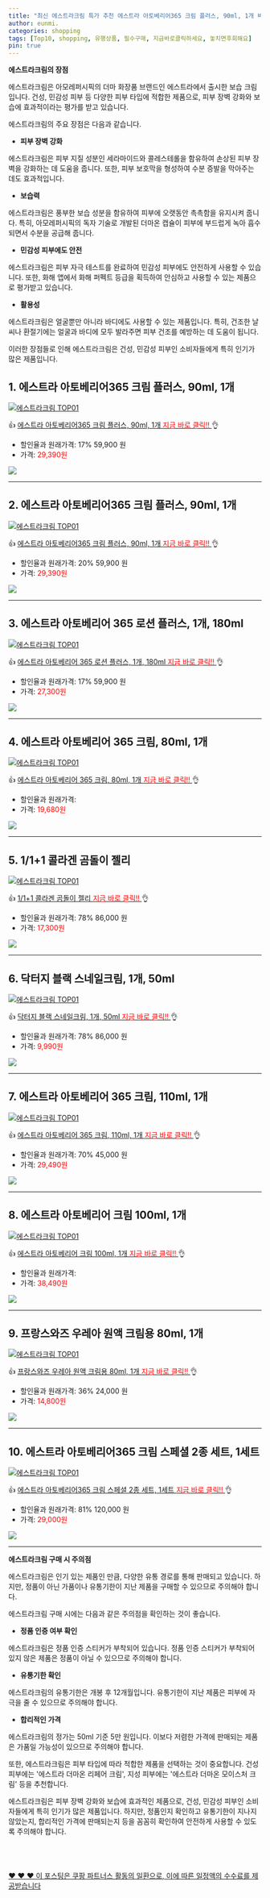 ```yaml
---
title: "최신 에스트라크림 특가 추천 에스트라 아토베리어365 크림 플러스, 90ml, 1개 비교 장점"
author: eunmi.
categories: shopping
tags: [Top10, shopping, 유행상품, 필수구매, 지금바로클릭하세요, 놓치면후회해요]
pin: true
---
```

**에스트라크림의 장점**

에스트라크림은 아모레퍼시픽의 더마 화장품 브랜드인 에스트라에서 출시한 보습 크림입니다. 건성, 민감성 피부 등 다양한 피부 타입에 적합한 제품으로, 피부 장벽 강화와 보습에 효과적이라는 평가를 받고 있습니다.

에스트라크림의 주요 장점은 다음과 같습니다.

* **피부 장벽 강화**

에스트라크림은 피부 지질 성분인 세라마이드와 콜레스테롤을 함유하여 손상된 피부 장벽을 강화하는 데 도움을 줍니다. 또한, 피부 보호막을 형성하여 수분 증발을 막아주는 데도 효과적입니다.

* **보습력**

에스트라크림은 풍부한 보습 성분을 함유하여 피부에 오랫동안 촉촉함을 유지시켜 줍니다. 특히, 아모레퍼시픽의 독자 기술로 개발된 더마온 캡슐이 피부에 부드럽게 녹아 흡수되면서 수분을 공급해 줍니다.

* **민감성 피부에도 안전**

에스트라크림은 피부 자극 테스트를 완료하여 민감성 피부에도 안전하게 사용할 수 있습니다. 또한, 화해 앱에서 화해 퍼펙트 등급을 획득하여 안심하고 사용할 수 있는 제품으로 평가받고 있습니다.

* **활용성**

에스트라크림은 얼굴뿐만 아니라 바디에도 사용할 수 있는 제품입니다. 특히, 건조한 날씨나 환절기에는 얼굴과 바디에 모두 발라주면 피부 건조를 예방하는 데 도움이 됩니다.

이러한 장점들로 인해 에스트라크림은 건성, 민감성 피부인 소비자들에게 특히 인기가 많은 제품입니다.

   

## 1. 에스트라 아토베리어365 크림 플러스, 90ml, 1개

[![에스트라크림 TOP01](https://thumbnail7.coupangcdn.com/thumbnails/remote/230x230ex/image/retail/images/974269076386460-f96aa090-c13b-40ee-bb18-221a6751ccc4.jpg)](https://link.coupang.com/re/AFFSDP?lptag=AF3617701&subid=GithubCoopas&pageKey=6249008831&traceid=V0-153&itemId=12656558190&vendorItemId=79923886105)


👍 [에스트라 아토베리어365 크림 플러스, 90ml, 1개 <font color=red> 지금 바로 클릭!! </font> ](https://link.coupang.com/re/AFFSDP?lptag=AF3617701&subid=GithubCoopas&pageKey=6249008831&traceid=V0-153&itemId=12656558190&vendorItemId=79923886105) 👌 


- 할인율과 원래가격: 17%  59,900   원
- 가격: <span style='color:red'>29,390원</span>

[![](/discount_price.png)](https://link.coupang.com/re/AFFSDP?lptag=AF3617701&subid=GithubCoopas&pageKey=6249008831&traceid=V0-153&itemId=12656558190&vendorItemId=79923886105)

---


   

## 2. 에스트라 아토베리어365 크림 플러스, 90ml, 1개

[![에스트라크림 TOP01](https://thumbnail7.coupangcdn.com/thumbnails/remote/230x230ex/image/retail/images/974269076386460-f96aa090-c13b-40ee-bb18-221a6751ccc4.jpg)](https://link.coupang.com/re/AFFSDP?lptag=AF3617701&subid=GithubCoopas&pageKey=6249008831&traceid=V0-153&itemId=12656558190&vendorItemId=79923886105)


👍 [에스트라 아토베리어365 크림 플러스, 90ml, 1개 <font color=red> 지금 바로 클릭!! </font> ](https://link.coupang.com/re/AFFSDP?lptag=AF3617701&subid=GithubCoopas&pageKey=6249008831&traceid=V0-153&itemId=12656558190&vendorItemId=79923886105) 👌 


- 할인율과 원래가격: 20%  59,900   원
- 가격: <span style='color:red'>29,390원</span>

[![](/discount_price.png)](https://link.coupang.com/re/AFFSDP?lptag=AF3617701&subid=GithubCoopas&pageKey=6249008831&traceid=V0-153&itemId=12656558190&vendorItemId=79923886105)

---


   

## 3. 에스트라 아토베리어 365 로션 플러스, 1개, 180ml

[![에스트라크림 TOP01](https://thumbnail10.coupangcdn.com/thumbnails/remote/230x230ex/image/retail/images/4690401835144025-94ad53c9-f9ab-4a5b-ae5e-8985bf1e627b.jpg)](https://link.coupang.com/re/AFFSDP?lptag=AF3617701&subid=GithubCoopas&pageKey=6248925733&traceid=V0-153&itemId=12655849052&vendorItemId=79923189403)


👍 [에스트라 아토베리어 365 로션 플러스, 1개, 180ml <font color=red> 지금 바로 클릭!! </font> ](https://link.coupang.com/re/AFFSDP?lptag=AF3617701&subid=GithubCoopas&pageKey=6248925733&traceid=V0-153&itemId=12655849052&vendorItemId=79923189403) 👌 


- 할인율과 원래가격: 17%  59,900   원
- 가격: <span style='color:red'>27,300원</span>

[![](/discount_price.png)](https://link.coupang.com/re/AFFSDP?lptag=AF3617701&subid=GithubCoopas&pageKey=6248925733&traceid=V0-153&itemId=12655849052&vendorItemId=79923189403)

---


   

## 4. 에스트라 아토베리어 365 크림, 80ml, 1개

[![에스트라크림 TOP01](https://thumbnail8.coupangcdn.com/thumbnails/remote/230x230ex/image/retail/images/5124731357959734-3fbcc275-0746-4664-a3e7-0fa44e79b231.jpg)](https://link.coupang.com/re/AFFSDP?lptag=AF3617701&subid=GithubCoopas&pageKey=7440401895&traceid=V0-153&itemId=8590976817&vendorItemId=80067941039)


👍 [에스트라 아토베리어 365 크림, 80ml, 1개 <font color=red> 지금 바로 클릭!! </font> ](https://link.coupang.com/re/AFFSDP?lptag=AF3617701&subid=GithubCoopas&pageKey=7440401895&traceid=V0-153&itemId=8590976817&vendorItemId=80067941039) 👌 


- 할인율과 원래가격: 
- 가격: <span style='color:red'>19,680원</span>

[![](/discount_price.png)](https://link.coupang.com/re/AFFSDP?lptag=AF3617701&subid=GithubCoopas&pageKey=7440401895&traceid=V0-153&itemId=8590976817&vendorItemId=80067941039)

---


   

## 5. 1/1+1 콜라겐 곰돌이 젤리

[![에스트라크림 TOP01](https://thumbnail7.coupangcdn.com/thumbnails/remote/230x230ex/image/vendor_inventory/adf3/76369225bbf027ca3ea8d3772504c70e249cc391679fb4046be149acd86a.png)](https://link.coupang.com/re/AFFSDP?lptag=AF3617701&subid=GithubCoopas&pageKey=7700325453&traceid=V0-153&itemId=20615417932&vendorItemId=87699978066)


👍 [1/1+1 콜라겐 곰돌이 젤리 <font color=red> 지금 바로 클릭!! </font> ](https://link.coupang.com/re/AFFSDP?lptag=AF3617701&subid=GithubCoopas&pageKey=7700325453&traceid=V0-153&itemId=20615417932&vendorItemId=87699978066) 👌 


- 할인율과 원래가격: 78%  86,000   원
- 가격: <span style='color:red'>17,300원</span>

[![](/discount_price.png)](https://link.coupang.com/re/AFFSDP?lptag=AF3617701&subid=GithubCoopas&pageKey=7700325453&traceid=V0-153&itemId=20615417932&vendorItemId=87699978066)

---


   

## 6. 닥터지 블랙 스네일크림, 1개, 50ml

[![에스트라크림 TOP01](https://thumbnail6.coupangcdn.com/thumbnails/remote/230x230ex/image/product/image/vendoritem/2018/11/21/4086452551/1fab76b6-8afb-464b-8add-1e485bbac483.jpg)](https://link.coupang.com/re/AFFSDP?lptag=AF3617701&subid=GithubCoopas&pageKey=7112172506&traceid=V0-153&itemId=439209653&vendorItemId=4086452551)


👍 [닥터지 블랙 스네일크림, 1개, 50ml <font color=red> 지금 바로 클릭!! </font> ](https://link.coupang.com/re/AFFSDP?lptag=AF3617701&subid=GithubCoopas&pageKey=7112172506&traceid=V0-153&itemId=439209653&vendorItemId=4086452551) 👌 


- 할인율과 원래가격: 78%  86,000   원
- 가격: <span style='color:red'>9,990원</span>

[![](/discount_price.png)](https://link.coupang.com/re/AFFSDP?lptag=AF3617701&subid=GithubCoopas&pageKey=7112172506&traceid=V0-153&itemId=439209653&vendorItemId=4086452551)

---


   

## 7. 에스트라 아토베리어 365 크림, 110ml, 1개

[![에스트라크림 TOP01](https://thumbnail9.coupangcdn.com/thumbnails/remote/230x230ex/image/vendor_inventory/ff92/f296b600f45755a7ba668838788dbb382487de63d24f464b5d4aeb718c75.jpg)](https://link.coupang.com/re/AFFSDP?lptag=AF3617701&subid=GithubCoopas&pageKey=7440401895&traceid=V0-153&itemId=19346205823&vendorItemId=87572521950)


👍 [에스트라 아토베리어 365 크림, 110ml, 1개 <font color=red> 지금 바로 클릭!! </font> ](https://link.coupang.com/re/AFFSDP?lptag=AF3617701&subid=GithubCoopas&pageKey=7440401895&traceid=V0-153&itemId=19346205823&vendorItemId=87572521950) 👌 


- 할인율과 원래가격: 70%  45,000   원
- 가격: <span style='color:red'>29,490원</span>

[![](/discount_price.png)](https://link.coupang.com/re/AFFSDP?lptag=AF3617701&subid=GithubCoopas&pageKey=7440401895&traceid=V0-153&itemId=19346205823&vendorItemId=87572521950)

---


   

## 8. 에스트라 아토베리어 크림 100ml, 1개

[![에스트라크림 TOP01](https://thumbnail10.coupangcdn.com/thumbnails/remote/230x230ex/image/vendor_inventory/87f6/517955d2addb4633b8d23bdd86a45d18c66ecd4b5c062c96b85a41db5bd3.png)](https://link.coupang.com/re/AFFSDP?lptag=AF3617701&subid=GithubCoopas&pageKey=6617003026&traceid=V0-153&itemId=15028728832&vendorItemId=84405690128)


👍 [에스트라 아토베리어 크림 100ml, 1개 <font color=red> 지금 바로 클릭!! </font> ](https://link.coupang.com/re/AFFSDP?lptag=AF3617701&subid=GithubCoopas&pageKey=6617003026&traceid=V0-153&itemId=15028728832&vendorItemId=84405690128) 👌 


- 할인율과 원래가격: 
- 가격: <span style='color:red'>38,490원</span>

[![](/discount_price.png)](https://link.coupang.com/re/AFFSDP?lptag=AF3617701&subid=GithubCoopas&pageKey=6617003026&traceid=V0-153&itemId=15028728832&vendorItemId=84405690128)

---


   

## 9. 프랑스와즈 우레아 원액 크림용 80ml, 1개

[![에스트라크림 TOP01](https://thumbnail9.coupangcdn.com/thumbnails/remote/230x230ex/image/vendor_inventory/9a76/5690c2ab14cc49ed9df658f5d9734127bb4254e63b26cc31b833ad299bf6.jpg)](https://link.coupang.com/re/AFFSDP?lptag=AF3617701&subid=GithubCoopas&pageKey=331837112&traceid=V0-153&itemId=1060364172&vendorItemId=86953398804)


👍 [프랑스와즈 우레아 원액 크림용 80ml, 1개 <font color=red> 지금 바로 클릭!! </font> ](https://link.coupang.com/re/AFFSDP?lptag=AF3617701&subid=GithubCoopas&pageKey=331837112&traceid=V0-153&itemId=1060364172&vendorItemId=86953398804) 👌 


- 할인율과 원래가격: 36%  24,000   원
- 가격: <span style='color:red'>14,800원</span>

[![](/discount_price.png)](https://link.coupang.com/re/AFFSDP?lptag=AF3617701&subid=GithubCoopas&pageKey=331837112&traceid=V0-153&itemId=1060364172&vendorItemId=86953398804)

---


   

## 10. 에스트라 아토베리어365 크림 스페셜 2종 세트, 1세트

[![에스트라크림 TOP01](https://thumbnail7.coupangcdn.com/thumbnails/remote/230x230ex/image/vendor_inventory/faaa/17514d0b49119ae23e6d793a541f0875dd82647bdf8f92b294f32b8794cd.jpg)](https://link.coupang.com/re/AFFSDP?lptag=AF3617701&subid=GithubCoopas&pageKey=5017231754&traceid=V0-153&itemId=6724331519&vendorItemId=87704535664)


👍 [에스트라 아토베리어365 크림 스페셜 2종 세트, 1세트 <font color=red> 지금 바로 클릭!! </font> ](https://link.coupang.com/re/AFFSDP?lptag=AF3617701&subid=GithubCoopas&pageKey=5017231754&traceid=V0-153&itemId=6724331519&vendorItemId=87704535664) 👌 


- 할인율과 원래가격: 81%  120,000   원
- 가격: <span style='color:red'>29,000원</span>

[![](/discount_price.png)](https://link.coupang.com/re/AFFSDP?lptag=AF3617701&subid=GithubCoopas&pageKey=5017231754&traceid=V0-153&itemId=6724331519&vendorItemId=87704535664)

---
**에스트라크림 구매 시 주의점**

에스트라크림은 인기 있는 제품인 만큼, 다양한 유통 경로를 통해 판매되고 있습니다. 하지만, 정품이 아닌 가품이나 유통기한이 지난 제품을 구매할 수 있으므로 주의해야 합니다.

에스트라크림 구매 시에는 다음과 같은 주의점을 확인하는 것이 좋습니다.

* **정품 인증 여부 확인**

에스트라크림은 정품 인증 스티커가 부착되어 있습니다. 정품 인증 스티커가 부착되어 있지 않은 제품은 정품이 아닐 수 있으므로 주의해야 합니다.

* **유통기한 확인**

에스트라크림의 유통기한은 개봉 후 12개월입니다. 유통기한이 지난 제품은 피부에 자극을 줄 수 있으므로 주의해야 합니다.

* **합리적인 가격**

에스트라크림의 정가는 50ml 기준 5만 원입니다. 이보다 저렴한 가격에 판매되는 제품은 가품일 가능성이 있으므로 주의해야 합니다.

또한, 에스트라크림은 피부 타입에 따라 적합한 제품을 선택하는 것이 중요합니다. 건성 피부에는 '에스트라 더마온 리페어 크림', 지성 피부에는 '에스트라 더마온 모이스처 크림' 등을 추천합니다.

에스트라크림은 피부 장벽 강화와 보습에 효과적인 제품으로, 건성, 민감성 피부인 소비자들에게 특히 인기가 많은 제품입니다. 하지만, 정품인지 확인하고 유통기한이 지나지 않았는지, 합리적인 가격에 판매되는지 등을 꼼꼼히 확인하여 안전하게 사용할 수 있도록 주의해야 합니다.<br><br><br><br><br> [ ❤ ❤ ❤ 이 포스팅은 쿠팡 파트너스 활동의 일환으로, 이에 따른 일정액의 수수료를 제공받습니다](https://link.coupang.com/a/bcEFyh)
